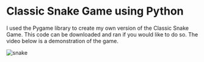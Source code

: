 # Classic Snake Game using Python
I used the Pygame library to create my own version of the Classic Snake Game. This code can be downloaded and ran if you would like to do so. The video below is a demonstration of the game.

![snake](https://github.com/KhalfanK/Classic-Snake-Game/assets/70771941/801d8f19-e039-4fed-8fd5-46cd577e6861)
